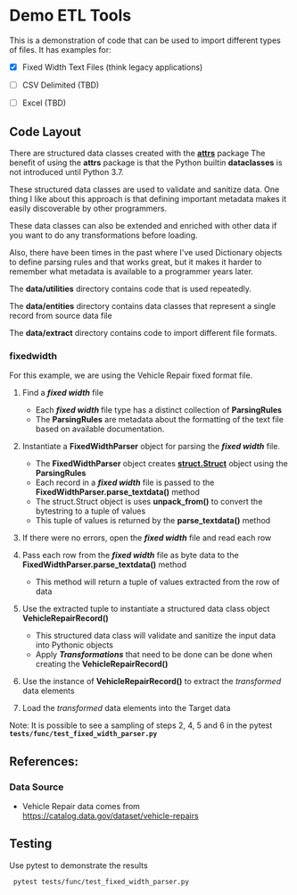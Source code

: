 # Demo ETL Tools
This is a demonstration of code that can be used to import different types of files.
It has examples for:
- [x] Fixed Width Text Files (think legacy applications)
- [ ] CSV Delimited (TBD)
- [ ] Excel (TBD)


## Code Layout
There are structured data classes created with the **[attrs](http://www.attrs.org/en/stable/index.html)** package
The benefit of using the **attrs** package is that the Python builtin **dataclasses** is
 not introduced until Python 3.7.  

These structured data classes are used to validate and sanitize data.  One thing I 
like about this approach is that defining important metadata makes it easily 
discoverable by other programmers.

These data classes can also be extended and enriched with other data if you want to
do any transformations before loading.

Also, there have been times in the past where I've used Dictionary objects to 
define parsing rules and that works great, but it makes it harder to remember
what metadata is available to a programmer years later.


The **data/utilities** directory contains code that is used repeatedly.

The **data/entities** directory contains data classes that represent a single record from source data file

The **data/extract** directory contains code to import different file formats.  

### fixedwidth
For this example, we are using the Vehicle Repair fixed format file.

1. Find a **_fixed width_** file
   - Each **_fixed width_** file type has a distinct collection of **ParsingRules**
   - The **ParsingRules** are metadata about the formatting of the text file based on available documentation.
2. Instantiate a **FixedWidthParser** object for parsing the **_fixed width_** file.
   - The **FixedWidthParser** object creates **[struct.Struct](https://docs.python.org/3/library/struct.html#classes)**
 object using the **ParsingRules**
   - Each record in a **_fixed width_** file is passed to the **FixedWidthParser.parse_textdata()** method
   - The struct.Struct object is uses **unpack_from()** to convert the bytestring to a tuple of values
   - This tuple of values is returned by the **parse_textdata()** method
3. If there were no errors, open the **_fixed width_** file and read each row

4. Pass each row from the **_fixed width_** file as byte data to the **FixedWidthParser.parse_textdata()** method
   - This method will return a tuple of values extracted from the row of data
5. Use the extracted tuple to instantiate a structured data class object **VehicleRepairRecord()**
   - This structured data class will validate and sanitize the input data into Pythonic objects
   - Apply **_Transformations_** that need to be done can be done when creating the **VehicleRepairRecord()**
6. Use the instance of **VehicleRepairRecord()** to extract the _transformed_ data elements
7. Load the _transformed_ data elements into the Target data 


Note: It is possible to see a sampling of steps 2, 4, 5 and 6 in 
the pytest **`tests/func/test_fixed_width_parser.py`**



## References:

### Data Source
- Vehicle Repair data comes from https://catalog.data.gov/dataset/vehicle-repairs


## Testing
Use pytest to demonstrate the results

```shell script
 pytest tests/func/test_fixed_width_parser.py
```
